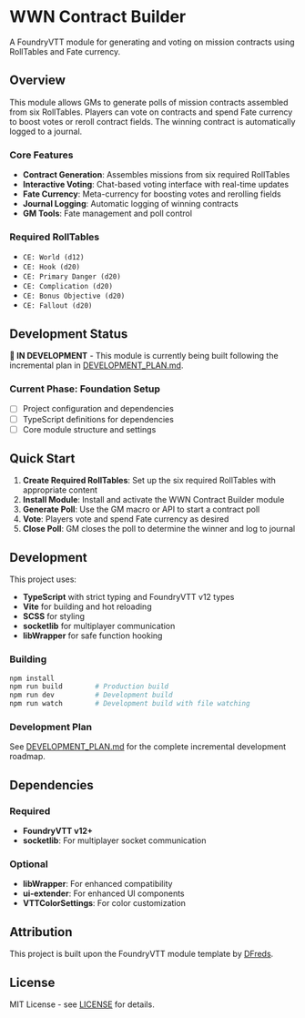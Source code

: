 # WWN Contract Builder

A FoundryVTT module for generating and voting on mission contracts using RollTables and Fate currency.

## Overview

This module allows GMs to generate polls of mission contracts assembled from six RollTables. Players can vote on contracts and spend Fate currency to boost votes or reroll contract fields. The winning contract is automatically logged to a journal.

### Core Features

- **Contract Generation**: Assembles missions from six required RollTables
- **Interactive Voting**: Chat-based voting interface with real-time updates
- **Fate Currency**: Meta-currency for boosting votes and rerolling fields
- **Journal Logging**: Automatic logging of winning contracts
- **GM Tools**: Fate management and poll control

### Required RollTables

- `CE: World (d12)`
- `CE: Hook (d20)`
- `CE: Primary Danger (d20)`
- `CE: Complication (d20)`
- `CE: Bonus Objective (d20)`
- `CE: Fallout (d20)`

## Development Status

**🚧 IN DEVELOPMENT** - This module is currently being built following the incremental plan in [DEVELOPMENT_PLAN.md](./DEVELOPMENT_PLAN.md).

### Current Phase: Foundation Setup

- [ ] Project configuration and dependencies
- [ ] TypeScript definitions for dependencies
- [ ] Core module structure and settings

## Quick Start

1. **Create Required RollTables**: Set up the six required RollTables with appropriate content
2. **Install Module**: Install and activate the WWN Contract Builder module
3. **Generate Poll**: Use the GM macro or API to start a contract poll
4. **Vote**: Players vote and spend Fate currency as desired
5. **Close Poll**: GM closes the poll to determine the winner and log to journal

## Development

This project uses:

- **TypeScript** with strict typing and FoundryVTT v12 types
- **Vite** for building and hot reloading
- **SCSS** for styling
- **socketlib** for multiplayer communication
- **libWrapper** for safe function hooking

### Building

```bash
npm install
npm run build        # Production build
npm run dev          # Development build
npm run watch        # Development build with file watching
```

### Development Plan

See [DEVELOPMENT_PLAN.md](./DEVELOPMENT_PLAN.md) for the complete incremental development roadmap.

## Dependencies

### Required

- **FoundryVTT v12+**
- **socketlib**: For multiplayer socket communication

### Optional

- **libWrapper**: For enhanced compatibility
- **ui-extender**: For enhanced UI components
- **VTTColorSettings**: For color customization

## Attribution

This project is built upon the FoundryVTT module template by [DFreds](https://github.com/DFreds).

## License

MIT License - see [LICENSE](./LICENSE) for details.
